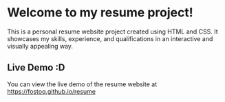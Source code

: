 # Welcome to my resume project!

This is a personal resume website project created using HTML and CSS. It showcases my skills, experience, and qualifications in an interactive and visually appealing way. 

## Live Demo :D

You can view the live demo of the resume website at https://fostoq.github.io/resume

